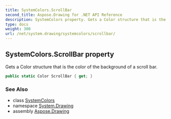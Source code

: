 ```yaml
---
title: SystemColors.ScrollBar
second_title: Aspose.Drawing for .NET API Reference
description: SystemColors property. Gets a Color structure that is the color of the background of a scroll bar
type: docs
weight: 300
url: /net/system.drawing/systemcolors/scrollbar/
---
```

## SystemColors.ScrollBar property

Gets a Color structure that is the color of the background of a scroll bar.

```csharp
public static Color ScrollBar { get; }
```

### See Also

* class [SystemColors](../)
* namespace [System.Drawing](../../systemcolors/)
* assembly [Aspose.Drawing](../../../)


